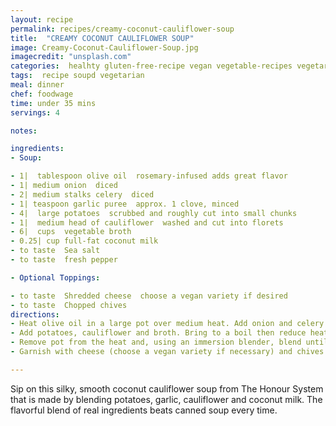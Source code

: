```yaml
---
layout: recipe
permalink: recipes/creamy-coconut-cauliflower-soup
title:  "CREAMY COCONUT CAULIFLOWER SOUP"
image: Creamy-Coconut-Cauliflower-Soup.jpg
imagecredit: "unsplash.com"
categories:  healhty gluten-free-recipe vegan vegetable-recipes vegetarian soup
tags:  recipe soupd vegetarian
meal: dinner
chef: foodwage
time: under 35 mins
servings: 4

notes:

ingredients:
- Soup:

- 1|  tablespoon olive oil  rosemary-infused adds great flavor
- 1| medium onion  diced
- 2| medium stalks celery  diced
- 1| teaspoon garlic puree  approx. 1 clove, minced
- 4|  large potatoes  scrubbed and roughly cut into small chunks
- 1|  medium head of cauliflower  washed and cut into florets
- 6|  cups  vegetable broth
- 0.25| cup full-fat coconut milk
- to taste  Sea salt
- to taste  fresh pepper

- Optional Toppings:

- to taste  Shredded cheese  choose a vegan variety if desired
- to taste  Chopped chives
directions:
- Heat olive oil in a large pot over medium heat. Add onion and celery and a sprinkling of salt and pepper, stir and let sauté over medium low heat for about 5 minutes. Stir in garlic puree or garlic and let cook for another minute
- Add potatoes, cauliflower and broth. Bring to a boil then reduce heat to a bubbling simmer for 20 to 25 minutes until potatoes and cauliflower are soft.
- Remove pot from the heat and, using an immersion blender, blend until smooth. Stir in coconut milk and add more salt and pepper to taste.
- Garnish with cheese (choose a vegan variety if necessary) and chives (optional, but pretty good!)

---
```

Sip on this silky, smooth coconut cauliflower soup from The Honour System that is made by blending potatoes, garlic, cauliflower and coconut milk. The flavorful blend of real ingredients beats canned soup every time.